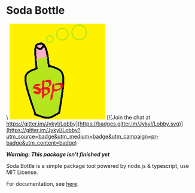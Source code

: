 # Soda Bottle

\							[![Logo](/img/logo.png)](https://github.com/serverLua/Soda-Bottle) [![Join the chat at https://gitter.im/Jykyl/Lobby](https://badges.gitter.im/Jykyl/Lobby.svg)](https://gitter.im/Jykyl/Lobby?utm_source=badge&utm_medium=badge&utm_campaign=pr-badge&utm_content=badge) 


***Warning: This package isn't finished yet***

Soda Bottle is a simple package tool powered by node.js & typescript, use MIT License.

For documentation, see [here](./docs/readme.md).